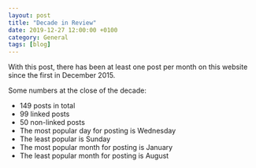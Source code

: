 ```yaml
---
layout: post
title: "Decade in Review"
date: 2019-12-27 12:00:00 +0100
category: General
tags: [blog]
---
```


With this post, there has been at least one post per month on this website since the first in December 2015. 

Some numbers at the close of the decade:

- 149 posts in total
- 99 linked posts
- 50 non-linked posts
- The most popular day for posting is Wednesday
- The least popular is Sunday
- The most popular month for posting is January
- The least popular month for posting is August
